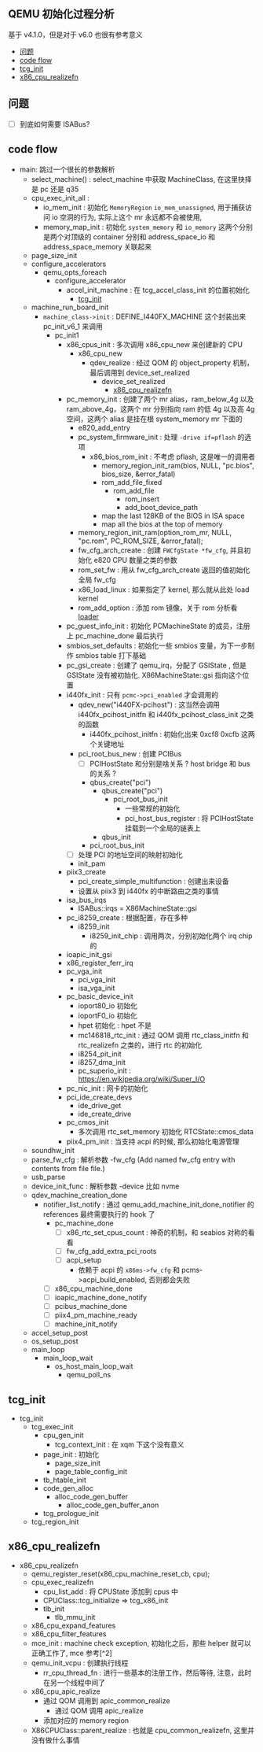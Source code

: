 ## QEMU 初始化过程分析
基于 v4.1.0，但是对于 v6.0 也很有参考意义

<!-- vim-markdown-toc GitLab -->

- [问题](#问题)
- [code flow](#code-flow)
- [tcg_init](#tcg_init)
- [x86_cpu_realizefn](#x86_cpu_realizefn)

<!-- vim-markdown-toc -->
## 问题
- [ ] 到底如何需要 ISABus?

## code flow
- main: 跳过一个很长的参数解析
  - select_machine() : select_machine 中获取 MachineClass, 在这里抉择是 pc 还是 q35
  - cpu_exec_init_all :
      - io_mem_init : 初始化 `MemoryRegion` `io_mem_unassigned`, 用于捕获访问 io 空洞的行为, 实际上这个 mr 永远都不会被使用,
      - memory_map_init : 初始化 `system_memory` 和 `io_memory` 这两个分别是两个对顶级的 container 分别和 address_space_io 和 address_space_memory 关联起来
  - page_size_init
  - configure_accelerators
    - qemu_opts_foreach
      - configure_accelerator
        - accel_init_machine : 在 tcg_accel_class_init 的位置初始化
          - [tcg_init](#tcg_init)
  - machine_run_board_init
    - `machine_class->init` : DEFINE_I440FX_MACHINE 这个封装出来 pc_init_v6_1 来调用
      - pc_init1
        - x86_cpus_init : 多次调用 x86_cpu_new 来创建新的 CPU
          - x86_cpu_new
            - qdev_realize : 经过 QOM 的 object_property 机制，最后调用到 device_set_realized
              - device_set_realized
                - [x86_cpu_realizefn](#x86_cpu_realizefn)
        - pc_memory_init : 创建了两个 mr alias，ram_below_4g 以及 ram_above_4g，这两个 mr 分别指向 ram 的低 4g 以及高 4g 空间，这两个 alias 是挂在根 system_memory mr 下面的
          - e820_add_entry
          - pc_system_firmware_init : 处理 `-drive if=pflash` 的选项
            - x86_bios_rom_init : 不考虑 pflash, 这是唯一的调用者
              - memory_region_init_ram(bios, NULL, "pc.bios", bios_size, &error_fatal)
              - rom_add_file_fixed
                - rom_add_file
                  - rom_insert
                  - add_boot_device_path
              - map the last 128KB of the BIOS in ISA space
              - map all the bios at the top of memory
          - memory_region_init_ram(option_rom_mr, NULL, "pc.rom", PC_ROM_SIZE, &error_fatal);
          - fw_cfg_arch_create : 创建 `FWCfgState *fw_cfg`, 并且初始化 e820 CPU 数量之类的参数
          - rom_set_fw : 用从 fw_cfg_arch_create 返回的值初始化全局 fw_cfg
          - x86_load_linux : 如果指定了 kernel, 那么就从此处 load kernel
          - rom_add_option : 添加 rom 镜像，关于 rom 分析看 [loader](#loader)
        - pc_guest_info_init : 初始化 PCMachineState 的成员，注册上 pc_machine_done 最后执行
        - smbios_set_defaults : 初始化一些 smbios 变量，为下一步制作 smbios table 打下基础
        - pc_gsi_create : 创建了 qemu_irq，分配了 GSIState , 但是 GSIState 没有被初始化. X86MachineState::gsi 指向这个位置
        - i440fx_init : 只有 `pcmc->pci_enabled` 才会调用的
          - qdev_new("i440FX-pcihost") : 这当然会调用 i440fx_pcihost_initfn 和 i440fx_pcihost_class_init 之类的函数
            - i440fx_pcihost_initfn : 初始化出来 0xcf8 0xcfb 这两个关键地址
          - pci_root_bus_new : 创建 PCIBus
            - [ ] PCIHostState 和分别是啥关系 ? host bridge 和 bus 的关系 ?
            - qbus_create("pci")
              - qbus_create("pci")
                - pci_root_bus_init
                  - 一些常规的初始化
                  - pci_host_bus_register : 将 PCIHostState 挂载到一个全局的链表上
              - qbus_init
            - pci_root_bus_init
          - [ ] 处理 PCI 的地址空间的映射初始化
          - init_pam
        - piix3_create
          - pci_create_simple_multifunction : 创建出来设备
          - 设置从 piix3 到 i440fx 的中断路由之类的事情
        - isa_bus_irqs
          - ISABus::irqs = X86MachineState::gsi
        - pc_i8259_create : 根据配置，存在多种
          - i8259_init
            - i8259_init_chip : 调用两次，分别初始化两个 irq chip 的
        - ioapic_init_gsi
        - x86_register_ferr_irq
        - pc_vga_init
          - pci_vga_init
          - isa_vga_init
        - pc_basic_device_init
          - ioport80_io 初始化
          - ioportF0_io 初始化
          - hpet 初始化 : hpet 不是
          - mc146818_rtc_init : 通过 QOM 调用 rtc_class_initfn 和 rtc_realizefn 之类的，进行 rtc 的初始化
          - i8254_pit_init
          - i8257_dma_init
          - pc_superio_init : https://en.wikipedia.org/wiki/Super_I/O
        - pc_nic_init : 网卡的初始化
        - pci_ide_create_devs
          - ide_drive_get
          - ide_create_drive
        - pc_cmos_init
          - 多次调用 rtc_set_memory 初始化 RTCState::cmos_data
        - piix4_pm_init : 当支持 acpi 的时候, 那么初始化电源管理
  - soundhw_init
  - parse_fw_cfg : 解析参数 -fw_cfg (Add named fw_cfg entry with contents from file file.)
  - usb_parse
  - device_init_func : 解析参数 -device 比如 nvme
  - qdev_machine_creation_done
    - notifier_list_notify : 通过 qemu_add_machine_init_done_notifier 的 references 最终需要执行的 hook 了
      - pc_machine_done
        - [ ] x86_rtc_set_cpus_count : 神奇的机制，和 seabios 对称的看看
        - [ ] fw_cfg_add_extra_pci_roots
        - [ ] acpi_setup
          - 依赖于 acpi 的 `x86ms->fw_cfg` 和 pcms->acpi_build_enabled, 否则都会失败
      - [ ] x86_cpu_machine_done
      - [ ] ioapic_machine_done_notify
      - [ ] pcibus_machine_done
      - [ ] piix4_pm_machine_ready
      - [ ] machine_init_notify
  - accel_setup_post
  - os_setup_post
  - main_loop
    - main_loop_wait
      - os_host_main_loop_wait
        - qemu_poll_ns

## tcg_init
- tcg_init
  - tcg_exec_init
    - cpu_gen_init
      - tcg_context_init : 在 xqm 下这个没有意义
    - page_init : 初始化
      - page_size_init
      - page_table_config_init
    - tb_htable_init
    - code_gen_alloc
      - alloc_code_gen_buffer
        - alloc_code_gen_buffer_anon
    - tcg_prologue_init
  - tcg_region_init

## x86_cpu_realizefn
- x86_cpu_realizefn
  - qemu_register_reset(x86_cpu_machine_reset_cb, cpu);
  - cpu_exec_realizefn
    - cpu_list_add : 将 CPUState 添加到 cpus 中
    - CPUClass::tcg_initialize => tcg_x86_init
    - tlb_init
      - tlb_mmu_init
  - x86_cpu_expand_features
  - x86_cpu_filter_features
  - mce_init : machine check exception, 初始化之后，那些 helper 就可以正确工作了, mce 参考[^2]
  - qemu_init_vcpu : 创建执行线程
    - rr_cpu_thread_fn : 进行一些基本的注册工作，然后等待, 注意，此时在另一个线程中间了
  - x86_cpu_apic_realize
    - 通过 QOM 调用到 apic_common_realize
       - 通过 QOM 调用 apic_realize
    - 添加对应的 memory region
  - X86CPUClass::parent_realize : 也就是 cpu_common_realizefn, 这里并没有做什么事情
